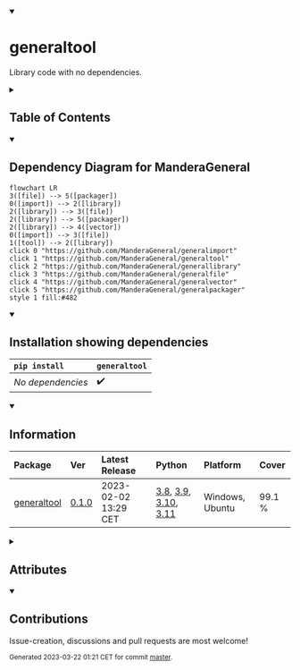 <details open>
<summary><h1>generaltool</h1></summary>

Library code with no dependencies.

<details>
<summary><h2>Table of Contents</h2></summary>

<pre>
<a href='#generaltool'>generaltool</a>
├─ <a href='#Dependency-Diagram-for-ManderaGeneral'>Dependency Diagram for ManderaGeneral</a>
├─ <a href='#Installation-showing-dependencies'>Installation showing dependencies</a>
├─ <a href='#Information'>Information</a>
├─ <a href='#Attributes'>Attributes</a>
└─ <a href='#Contributions'>Contributions</a>
</pre>
</details>


<details open>
<summary><h2>Dependency Diagram for ManderaGeneral</h2></summary>

```mermaid
flowchart LR
3([file]) --> 5([packager])
0([import]) --> 2([library])
2([library]) --> 3([file])
2([library]) --> 5([packager])
2([library]) --> 4([vector])
0([import]) --> 3([file])
1([tool]) --> 2([library])
click 0 "https://github.com/ManderaGeneral/generalimport"
click 1 "https://github.com/ManderaGeneral/generaltool"
click 2 "https://github.com/ManderaGeneral/generallibrary"
click 3 "https://github.com/ManderaGeneral/generalfile"
click 4 "https://github.com/ManderaGeneral/generalvector"
click 5 "https://github.com/ManderaGeneral/generalpackager"
style 1 fill:#482
```
</details>


<details open>
<summary><h2>Installation showing dependencies</h2></summary>

| `pip install`     | `generaltool`   |
|:------------------|:----------------|
| *No dependencies* | ✔️              |
</details>


<details open>
<summary><h2>Information</h2></summary>

| Package                                                      | Ver                                            | Latest Release       | Python                                                                                                                                                                                                                                                 | Platform        | Cover   |
|:-------------------------------------------------------------|:-----------------------------------------------|:---------------------|:-------------------------------------------------------------------------------------------------------------------------------------------------------------------------------------------------------------------------------------------------------|:----------------|:--------|
| [generaltool](https://github.com/ManderaGeneral/generaltool) | [0.1.0](https://pypi.org/project/generaltool/) | 2023-02-02 13:29 CET | [3.8](https://www.python.org/downloads/release/python-380/), [3.9](https://www.python.org/downloads/release/python-390/), [3.10](https://www.python.org/downloads/release/python-3100/), [3.11](https://www.python.org/downloads/release/python-3110/) | Windows, Ubuntu | 99.1 %  |
</details>



<details>
<summary><h2>Attributes</h2></summary>

<pre>
<a href='https://github.com/ManderaGeneral/generaltool/blob/master/generaltool/__init__.py#L1'>Module: generaltool</a>
└─ <a href='https://github.com/ManderaGeneral/generaltool/blob/master/generaltool/enforce_literal.py#L23'>Function: enforce_literals</a>
</pre>
</details>


<details open>
<summary><h2>Contributions</h2></summary>

Issue-creation, discussions and pull requests are most welcome!
</details>



<sup>
Generated 2023-03-22 01:21 CET for commit <a href='https://github.com/ManderaGeneral/generaltool/commit/master'>master</a>.
</sup>
</details>

